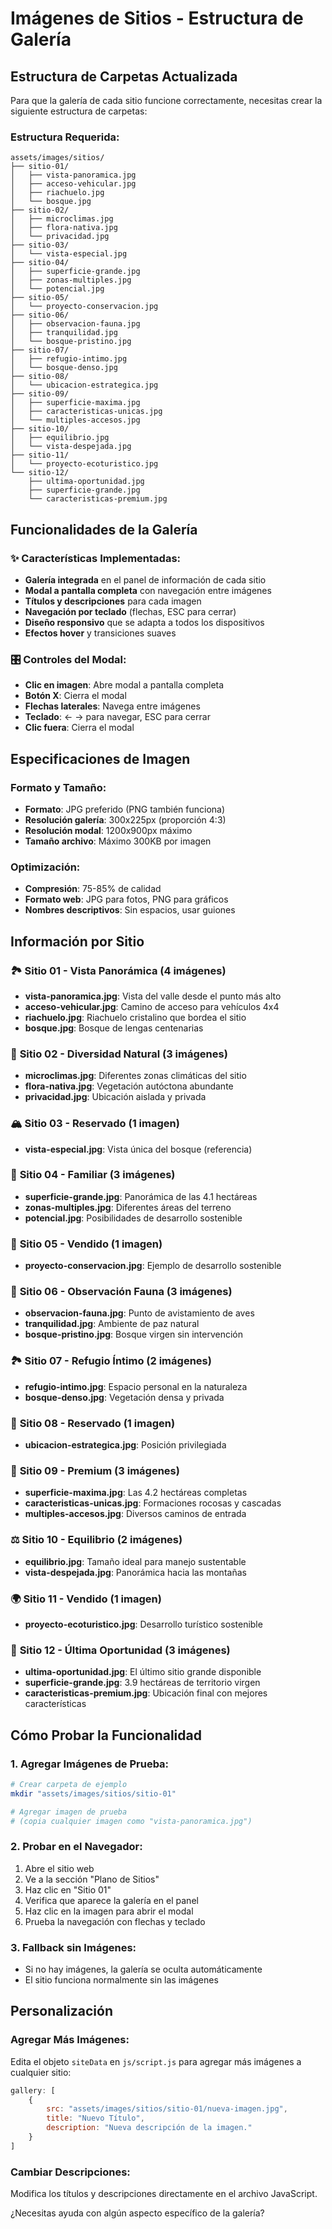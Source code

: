# Imágenes de Sitios - Estructura de Galería

## Estructura de Carpetas Actualizada

Para que la galería de cada sitio funcione correctamente, necesitas crear la siguiente estructura de carpetas:

### Estructura Requerida:
```
assets/images/sitios/
├── sitio-01/
│   ├── vista-panoramica.jpg
│   ├── acceso-vehicular.jpg
│   ├── riachuelo.jpg
│   └── bosque.jpg
├── sitio-02/
│   ├── microclimas.jpg
│   ├── flora-nativa.jpg
│   └── privacidad.jpg
├── sitio-03/
│   └── vista-especial.jpg
├── sitio-04/
│   ├── superficie-grande.jpg
│   ├── zonas-multiples.jpg
│   └── potencial.jpg
├── sitio-05/
│   └── proyecto-conservacion.jpg
├── sitio-06/
│   ├── observacion-fauna.jpg
│   ├── tranquilidad.jpg
│   └── bosque-pristino.jpg
├── sitio-07/
│   ├── refugio-intimo.jpg
│   └── bosque-denso.jpg
├── sitio-08/
│   └── ubicacion-estrategica.jpg
├── sitio-09/
│   ├── superficie-maxima.jpg
│   ├── caracteristicas-unicas.jpg
│   └── multiples-accesos.jpg
├── sitio-10/
│   ├── equilibrio.jpg
│   └── vista-despejada.jpg
├── sitio-11/
│   └── proyecto-ecoturistico.jpg
└── sitio-12/
    ├── ultima-oportunidad.jpg
    ├── superficie-grande.jpg
    └── caracteristicas-premium.jpg
```

## Funcionalidades de la Galería

### ✨ **Características Implementadas:**
- **Galería integrada** en el panel de información de cada sitio
- **Modal a pantalla completa** con navegación entre imágenes
- **Títulos y descripciones** para cada imagen
- **Navegación por teclado** (flechas, ESC para cerrar)
- **Diseño responsivo** que se adapta a todos los dispositivos
- **Efectos hover** y transiciones suaves

### 🎛️ **Controles del Modal:**
- **Clic en imagen**: Abre modal a pantalla completa
- **Botón X**: Cierra el modal
- **Flechas laterales**: Navega entre imágenes
- **Teclado**: ← → para navegar, ESC para cerrar
- **Clic fuera**: Cierra el modal

## Especificaciones de Imagen

### Formato y Tamaño:
- **Formato**: JPG preferido (PNG también funciona)
- **Resolución galería**: 300x225px (proporción 4:3)
- **Resolución modal**: 1200x900px máximo
- **Tamaño archivo**: Máximo 300KB por imagen

### Optimización:
- **Compresión**: 75-85% de calidad
- **Formato web**: JPG para fotos, PNG para gráficos
- **Nombres descriptivos**: Sin espacios, usar guiones

## Información por Sitio

### 🏞️ **Sitio 01 - Vista Panorámica** (4 imágenes)
- **vista-panoramica.jpg**: Vista del valle desde el punto más alto
- **acceso-vehicular.jpg**: Camino de acceso para vehículos 4x4
- **riachuelo.jpg**: Riachuelo cristalino que bordea el sitio
- **bosque.jpg**: Bosque de lengas centenarias

### 🌿 **Sitio 02 - Diversidad Natural** (3 imágenes)
- **microclimas.jpg**: Diferentes zonas climáticas del sitio
- **flora-nativa.jpg**: Vegetación autóctona abundante
- **privacidad.jpg**: Ubicación aislada y privada

### 🏔️ **Sitio 03 - Reservado** (1 imagen)
- **vista-especial.jpg**: Vista única del bosque (referencia)

### 🏡 **Sitio 04 - Familiar** (3 imágenes)
- **superficie-grande.jpg**: Panorámica de las 4.1 hectáreas
- **zonas-multiples.jpg**: Diferentes áreas del terreno
- **potencial.jpg**: Posibilidades de desarrollo sostenible

### 🌱 **Sitio 05 - Vendido** (1 imagen)
- **proyecto-conservacion.jpg**: Ejemplo de desarrollo sostenible

### 🦅 **Sitio 06 - Observación Fauna** (3 imágenes)
- **observacion-fauna.jpg**: Punto de avistamiento de aves
- **tranquilidad.jpg**: Ambiente de paz natural
- **bosque-pristino.jpg**: Bosque virgen sin intervención

### 🏞️ **Sitio 07 - Refugio Íntimo** (2 imágenes)
- **refugio-intimo.jpg**: Espacio personal en la naturaleza
- **bosque-denso.jpg**: Vegetación densa y privada

### 🌲 **Sitio 08 - Reservado** (1 imagen)
- **ubicacion-estrategica.jpg**: Posición privilegiada

### 💎 **Sitio 09 - Premium** (3 imágenes)
- **superficie-maxima.jpg**: Las 4.2 hectáreas completas
- **caracteristicas-unicas.jpg**: Formaciones rocosas y cascadas
- **multiples-accesos.jpg**: Diversos caminos de entrada

### ⚖️ **Sitio 10 - Equilibrio** (2 imágenes)
- **equilibrio.jpg**: Tamaño ideal para manejo sustentable
- **vista-despejada.jpg**: Panorámica hacia las montañas

### 🌍 **Sitio 11 - Vendido** (1 imagen)
- **proyecto-ecoturistico.jpg**: Desarrollo turístico sostenible

### 🎯 **Sitio 12 - Última Oportunidad** (3 imágenes)
- **ultima-oportunidad.jpg**: El último sitio grande disponible
- **superficie-grande.jpg**: 3.9 hectáreas de territorio virgen
- **caracteristicas-premium.jpg**: Ubicación final con mejores características

## Cómo Probar la Funcionalidad

### 1. Agregar Imágenes de Prueba:
```bash
# Crear carpeta de ejemplo
mkdir "assets/images/sitios/sitio-01"

# Agregar imagen de prueba
# (copia cualquier imagen como "vista-panoramica.jpg")
```

### 2. Probar en el Navegador:
1. Abre el sitio web
2. Ve a la sección "Plano de Sitios"
3. Haz clic en "Sitio 01"
4. Verifica que aparece la galería en el panel
5. Haz clic en la imagen para abrir el modal
6. Prueba la navegación con flechas y teclado

### 3. Fallback sin Imágenes:
- Si no hay imágenes, la galería se oculta automáticamente
- El sitio funciona normalmente sin las imágenes

## Personalización

### Agregar Más Imágenes:
Edita el objeto `siteData` en `js/script.js` para agregar más imágenes a cualquier sitio:

```javascript
gallery: [
    {
        src: "assets/images/sitios/sitio-01/nueva-imagen.jpg",
        title: "Nuevo Título",
        description: "Nueva descripción de la imagen."
    }
]
```

### Cambiar Descripciones:
Modifica los títulos y descripciones directamente en el archivo JavaScript.

¿Necesitas ayuda con algún aspecto específico de la galería?
